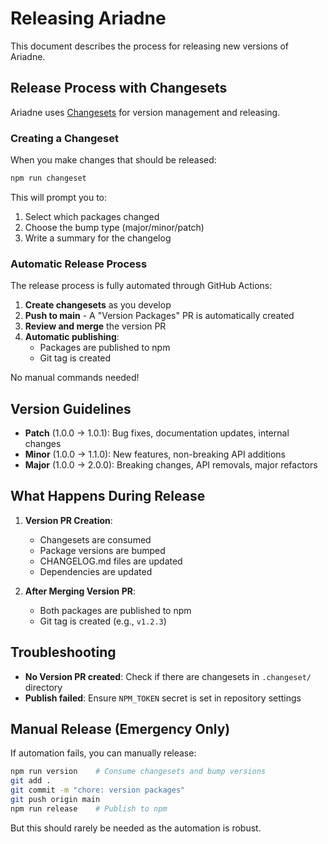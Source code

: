 # Releasing Ariadne

This document describes the process for releasing new versions of Ariadne.

## Release Process with Changesets

Ariadne uses [Changesets](https://github.com/changesets/changesets) for version management and releasing.

### Creating a Changeset

When you make changes that should be released:

```bash
npm run changeset
```

This will prompt you to:

1. Select which packages changed
2. Choose the bump type (major/minor/patch)
3. Write a summary for the changelog

### Automatic Release Process

The release process is fully automated through GitHub Actions:

1. **Create changesets** as you develop
2. **Push to main** - A "Version Packages" PR is automatically created
3. **Review and merge** the version PR
4. **Automatic publishing**:
   - Packages are published to npm
   - Git tag is created

No manual commands needed!

## Version Guidelines

- **Patch** (1.0.0 → 1.0.1): Bug fixes, documentation updates, internal changes
- **Minor** (1.0.0 → 1.1.0): New features, non-breaking API additions
- **Major** (1.0.0 → 2.0.0): Breaking changes, API removals, major refactors

## What Happens During Release

1. **Version PR Creation**:
   - Changesets are consumed
   - Package versions are bumped
   - CHANGELOG.md files are updated
   - Dependencies are updated

2. **After Merging Version PR**:
   - Both packages are published to npm
   - Git tag is created (e.g., `v1.2.3`)

## Troubleshooting

- **No Version PR created**: Check if there are changesets in `.changeset/` directory
- **Publish failed**: Ensure `NPM_TOKEN` secret is set in repository settings

## Manual Release (Emergency Only)

If automation fails, you can manually release:

```bash
npm run version    # Consume changesets and bump versions
git add .
git commit -m "chore: version packages"
git push origin main
npm run release    # Publish to npm
```

But this should rarely be needed as the automation is robust.
